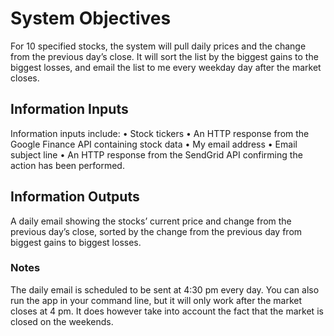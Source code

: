 # System Objectives
For 10 specified stocks, the system will pull daily prices and the change from the previous day’s close. It will sort the list by the biggest gains to the biggest losses, and email the list to me every weekday day after the market closes.  

## Information Inputs
Information inputs include:
•	Stock tickers
•	An HTTP response from the Google Finance API containing stock data
•	My email address
•	Email subject line 
•	An HTTP response from the SendGrid API confirming the action has been performed.

## Information Outputs
A daily email showing the stocks’ current price and change from the previous day’s close, sorted by the change from the previous day from biggest gains to biggest losses. 

### Notes
The daily email is scheduled to be sent at 4:30 pm every day. You can also run the app in your command line, but it will only work after the market closes at 4 pm. It does however take into account the fact that the market is closed on the weekends. 
